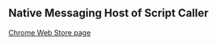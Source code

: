 Native Messaging Host of Script Caller
--------------------------------------

[Chrome Web Store page](https://chrome.google.com/webstore/detail/script-caller/bieagmpppacokcmkjemmblkpemiicili)


